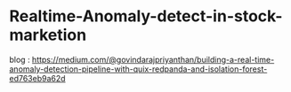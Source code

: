 # Realtime-Anomaly-detect-in-stock-marketion

blog : https://medium.com/@govindarajpriyanthan/building-a-real-time-anomaly-detection-pipeline-with-quix-redpanda-and-isolation-forest-ed763eb9a62d
